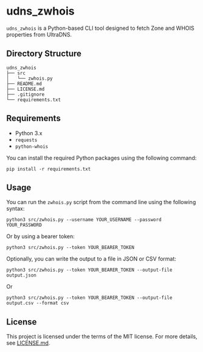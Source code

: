 # udns_zwhois

`udns_zwhois` is a Python-based CLI tool designed to fetch Zone and WHOIS properties from UltraDNS.

## Directory Structure

```
udns_zwhois
├── src
│   └── zwhois.py
├── README.md
├── LICENSE.md
├── .gitignore
└── requirements.txt
```

## Requirements

- Python 3.x
- `requests`
- `python-whois`

You can install the required Python packages using the following command:

```
pip install -r requirements.txt
```

## Usage

You can run the `zwhois.py` script from the command line using the following syntax:

```
python3 src/zwhois.py --username YOUR_USERNAME --password YOUR_PASSWORD
```

Or by using a bearer token:

```
python3 src/zwhois.py --token YOUR_BEARER_TOKEN
```

Optionally, you can write the output to a file in JSON or CSV format:

```
python3 src/zwhois.py --token YOUR_BEARER_TOKEN --output-file output.json
```

Or

```
python3 src/zwhois.py --token YOUR_BEARER_TOKEN --output-file output.csv --format csv
```

## License

This project is licensed under the terms of the MIT license. For more details, see [LICENSE.md](./LICENSE.md).
